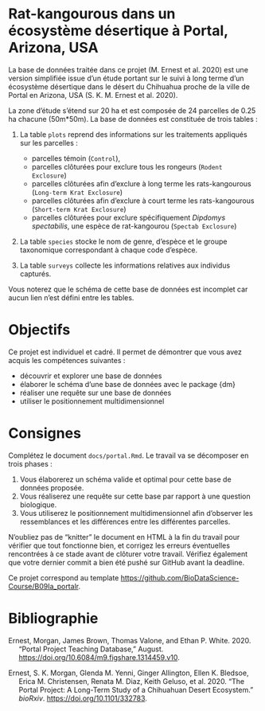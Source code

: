 Rat-kangourous dans un écosystème désertique à Portal, Arizona, USA
================

La base de données traitée dans ce projet (M. Ernest et al. 2020) est
une version simplifiée issue d’un étude portant sur le suivi à long
terme d’un écosystème désertique dans le désert du Chihuahua proche de
la ville de Portal en Arizona, USA (S. K. M. Ernest et al. 2020).

La zone d’étude s’étend sur 20 ha et est composée de 24 parcelles de
0.25 ha chacune (50m\*50m). La base de données est constituée de trois
tables :

1.  La table `plots` reprend des informations sur les traitements
    appliqués sur les parcelles :

    -   parcelles témoin (`Control`),
    -   parcelles clôturées pour exclure tous les rongeurs
        (`Rodent Exclosure`)
    -   parcelles clôturées afin d’exclure à long terme les
        rats-kangourous (`Long-term Krat Exclosure`)
    -   parcelles clôturées afin d’exclure à court terme les
        rats-kangourous (`Short-term Krat Exclosure`)
    -   parcelles clôturées pour exclure spécifiquement *Dipdomys
        spectabilis*, une espèce de rat-kangourou (`Spectab Exclosure`)

2.  La table `species` stocke le nom de genre, d’espèce et le groupe
    taxonomique correspondant à chaque code d’espèce.

3.  La table `surveys` collecte les informations relatives aux individus
    capturés.

Vous noterez que le schéma de cette base de données est incomplet car
aucun lien n’est défini entre les tables.

# Objectifs

Ce projet est individuel et cadré. Il permet de démontrer que vous avez
acquis les compétences suivantes :

-   découvrir et explorer une base de données
-   élaborer le schéma d’une base de données avec le package {dm}
-   réaliser une requête sur une base de données
-   utiliser le positionnement multidimensionnel

# Consignes

Complétez le document `docs/portal.Rmd`. Le travail va se décomposer en
trois phases :

1.  Vous élaborerez un schéma valide et optimal pour cette base de
    données proposée.
2.  Vous réaliserez une requête sur cette base par rapport à une
    question biologique.
3.  Vous utiliserez le positionnement multidimensionnel afin d’observer
    les ressemblances et les différences entre les différentes
    parcelles.

N’oubliez pas de “knitter” le document en HTML à la fin du travail pour
vérifier que tout fonctionne bien, et corrigez les erreurs éventuelles
rencontrées à ce stade avant de clôturer votre travail. Vérifiez
également que votre dernier commit a bien été pushé sur GitHub avant la
deadline.

Ce projet correspond au template
<https://github.com/BioDataScience-Course/B09Ia_portalr>.

# Bibliographie

<div id="refs" class="references csl-bib-body hanging-indent">

<div id="ref-Ernest2020" class="csl-entry">

Ernest, Morgan, James Brown, Thomas Valone, and Ethan P. White. 2020.
“Portal Project Teaching Database,” August.
<https://doi.org/10.6084/m9.figshare.1314459.v10>.

</div>

<div id="ref-Ernest332783" class="csl-entry">

Ernest, S. K. Morgan, Glenda M. Yenni, Ginger Allington, Ellen K.
Bledsoe, Erica M. Christensen, Renata M. Diaz, Keith Geluso, et al.
2020. “The Portal Project: A Long-Term Study of a Chihuahuan Desert
Ecosystem.” *bioRxiv*. <https://doi.org/10.1101/332783>.

</div>

</div>
